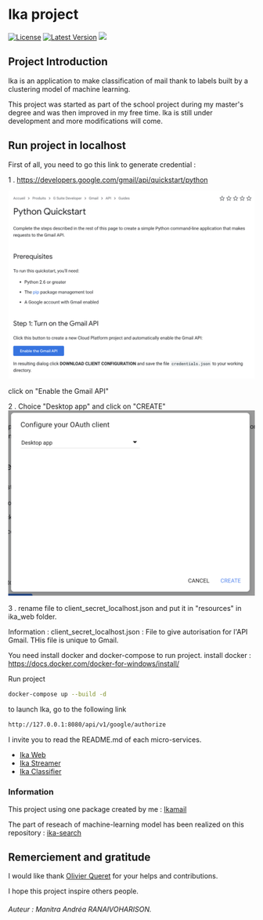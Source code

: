 # Ika project
[![License](https://img.shields.io/badge/License-Apache%202.0-blue.svg)](https://opensource.org/licenses/Apache-2.0)
[![Latest Version](https://img.shields.io/pypi/pyversions/Markdown.svg)]()
[![](https://images.microbadger.com/badges/version/robertbeal/markdown-link-checker.svg)](https://microbadger.com/images/robertbeal/markdown-link-checker "Get your own version badge on microbadger.com")


## Project Introduction
Ika is an application to make classification of mail thank to labels built by a clustering model of machine learning.

This project was started as part of the school project during my master's degree and was then improved in my free time.
Ika is still under development and more modifications will come.

## Run project in localhost

First of all, you need to go this link to generate credential :

1 . https://developers.google.com/gmail/api/quickstart/python

![Python Quickstart](docs/images/python_quickstart.png)

click on "Enable the Gmail API"

2 . Choice "Desktop app" and click on "CREATE"
![Generate Json](docs/images/python_quickstart_generate_json.png)

3 . rename file to client_secret_localhost.json and put it in "resources" in ika_web folder.

Information : client_secret_localhost.json : File to give autorisation for l'API Gmail. THis file is unique to Gmail.

You need install docker and docker-compose to run project.
install docker : https://docs.docker.com/docker-for-windows/install/

Run project
```bash
docker-compose up --build -d
```

to launch Ika, go to the following link
```bash
http://127.0.0.1:8080/api/v1/google/authorize
```

I invite you to read the README.md of each micro-services.

- [Ika Web](ika_web/README.md)
- [Ika Streamer](ika_streamer/README.md)
- [Ika Classifier](ika_classifier/README.md)

### Information
This project using one package created by me : [Ikamail](https://pypi.org/project/ikamail/)

The part of reseach of machine-learning model has been realized on this repository : [ika-search](https://github.com/Harisonm/ika-research) 

## Remerciement and gratitude
I would like thank <a href="https://github.com/LorgneSchilooch">Olivier Queret</a> for your helps and contributions.

I hope this project inspire others people.

###### Auteur : *Manitra Andréa RANAIVOHARISON*. 
